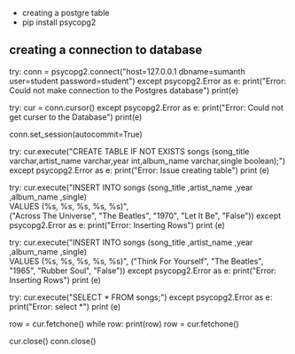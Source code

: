 * creating a postgre table 
* pip install psycopg2

creating a connection to database
---------------------------------
try: 
    conn = psycopg2.connect("host=127.0.0.1 dbname=sumanth user=student password=student")
except psycopg2.Error as e: 
    print("Error: Could not make connection to the Postgres database")
    print(e)
    
try: 
    cur = conn.cursor()
except psycopg2.Error as e: 
    print("Error: Could not get curser to the Database")
    print(e)

conn.set_session(autocommit=True)


try: 
    cur.execute("CREATE TABLE IF NOT EXISTS songs (song_title varchar,artist_name varchar,year int,album_name varchar,single boolean);")
except psycopg2.Error as e: 
    print("Error: Issue creating table")
    print (e)
    
    
try: 
    cur.execute("INSERT INTO songs (song_title ,artist_name ,year ,album_name ,single) \
                 VALUES (%s, %s, %s, %s, %s)", \
                 ("Across The Universe", "The Beatles", "1970", "Let It Be", "False"))
except psycopg2.Error as e: 
    print("Error: Inserting Rows")
    print (e)
    
try: 
    cur.execute("INSERT INTO songs (song_title ,artist_name ,year ,album_name ,single) \
                  VALUES (%s, %s, %s, %s, %s)",
                  ("Think For Yourself", "The Beatles", "1965", "Rubber Soul", "False"))
except psycopg2.Error as e: 
    print("Error: Inserting Rows")
    print (e)
    
try: 
    cur.execute("SELECT * FROM songs;")
except psycopg2.Error as e: 
    print("Error: select *")
    print (e)

row = cur.fetchone()
while row:
   print(row)
   row = cur.fetchone()
   
   
cur.close()
conn.close()

    
    
    
    
